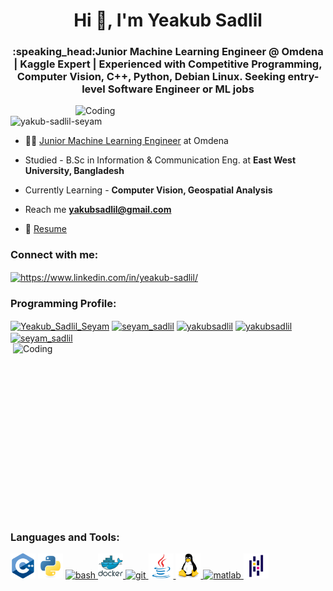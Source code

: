 
<h1 align="center">Hi 👋, I'm Yeakub Sadlil</h1>
<h3 align="center">:speaking_head:Junior Machine Learning Engineer @ Omdena | Kaggle Expert | Experienced with Competitive Programming, Computer Vision, C++, Python, Debian Linux. Seeking entry-level Software Engineer or ML jobs</h3>
<img align="right" alt="Coding" width="400" src="https://cdn.dribbble.com/users/1162077/screenshots/3848914/programmer.gif">
<p align="left"> <img src="https://komarev.com/ghpvc/?username=yakub-sadlil-seyam&label=Profile%20views&color=0e75b6&style=flat" alt="yakub-sadlil-seyam" /> </p>

- :man_technologist: [Junior Machine Learning Engineer](https://omdena.com/local-chapters/dhaka-bangladesh-chapter/)  at Omdena
- Studied - B.Sc in Information & Communication Eng. at **East West University, Bangladesh** 
- Currently Learning - **Computer Vision, Geospatial Analysis**

- Reach me **yakubsadlil@gmail.com**

- 📄 <a href="https://drive.google.com/file/d/1IvTrDCL0mVF_Hl90_Ee-nnOLEA-SjAsh/view?usp=sharing">Resume</a>


<h3 align="left">Connect with me:</h3>
<p align="left">
<a href="https://www.linkedin.com/in/yeakub-sadlil/" target="blank"><img align="center" src="https://raw.githubusercontent.com/rahuldkjain/github-profile-readme-generator/master/src/images/icons/Social/linked-in-alt.svg" alt="https://www.linkedin.com/in/yeakub-sadlil/" height="30" width="40" /></a>

<h3 align="left">Programming Profile:</h3>
<p align="left">
<a href="https://codeforces.com/profile/yeakub_sadlil_seyam" target="blank"><img align="center" src="https://raw.githubusercontent.com/rahuldkjain/github-profile-readme-generator/master/src/images/icons/Social/codeforces.svg" alt="Yeakub_Sadlil_Seyam" height="30" width="40" /></a>
<a href="https://www.codechef.com/users/seyam_sadlil" target="blank"><img align="center" src="https://cdn.jsdelivr.net/npm/simple-icons@3.1.0/icons/codechef.svg" alt="seyam_sadlil" height="30" width="40" /></a>
<a href="https://www.datacamp.com/profile/yakubsadlil" target="blank"><img align="center" src="https://www.svgrepo.com/show/349332/datacamp.svg" alt="yakubsadlil" height="30" width="40" /></a>
<a href="https://kaggle.com/yakubsadlil" target="blank"><img align="center" src="https://raw.githubusercontent.com/rahuldkjain/github-profile-readme-generator/master/src/images/icons/Social/kaggle.svg" alt="yakubsadlil" height="30" width="40" /></a>
<a href="https://www.stopstalk.com/user/profile/Yakub_Sadlil_Seyam" target="blank"><img align="center" src="https://www.stopstalk.com/static/images/stopstalk-logo.png" alt="seyam_sadlil" height="30" width="35" /></a>
<img align="right" alt="Coding" height="300" width="500" src="https://user-images.githubusercontent.com/37358269/218945385-d510aea9-019b-42c5-8ed8-a310acf2b0f7.png">
</p>
<h3 align="left">Languages and Tools:</h3>
<p  <a href="https://www.w3schools.com/cpp/" target="_blank" rel="noreferrer"> <img src="https://raw.githubusercontent.com/devicons/devicon/master/icons/cplusplus/cplusplus-original.svg" alt="cplusplus" width="40" height="40"/>
<img src="https://raw.githubusercontent.com/devicons/devicon/master/icons/python/python-original.svg" alt="python" width="40" height="40"/> </a>
<a href="https://www.gnu.org/software/bash/" target="_blank" rel="noreferrer"> <img src="https://www.vectorlogo.zone/logos/gnu_bash/gnu_bash-icon.svg" alt="bash" width="40" height="40"/> </a> 
</a> <a href="https://www.docker.com/" target="_blank" rel="noreferrer"> <img src="https://raw.githubusercontent.com/devicons/devicon/master/icons/docker/docker-original-wordmark.svg" alt="docker" width="40" height="40"/> </a> <a href="https://git-scm.com/" target="_blank" rel="noreferrer"> <img src="https://www.vectorlogo.zone/logos/git-scm/git-scm-icon.svg" alt="git" width="40" height="40"/> </a> <a href="https://www.java.com" target="_blank" rel="noreferrer"> <img src="https://raw.githubusercontent.com/devicons/devicon/master/icons/java/java-original.svg" alt="java" width="40" height="40"/> </a> <a href="https://www.linux.org/" target="_blank" rel="noreferrer"> <img src="https://raw.githubusercontent.com/devicons/devicon/master/icons/linux/linux-original.svg" alt="linux" width="40" height="40"/> </a> <a href="https://www.mathworks.com/" target="_blank" rel="noreferrer"> <img src="https://upload.wikimedia.org/wikipedia/commons/2/21/Matlab_Logo.png" alt="matlab" width="40" height="40"/> </a> <a href="https://pandas.pydata.org/" target="_blank" rel="noreferrer"> <img src="https://raw.githubusercontent.com/devicons/devicon/2ae2a900d2f041da66e950e4d48052658d850630/icons/pandas/pandas-original.svg" alt="pandas" width="40" height="40"/> </a> <a href="https://www.python.org" target="_blank" rel="noreferrer">  </p>

